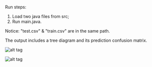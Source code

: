 Run steps:
1. Load two java files from src;
2. Run main.java.

Notice: "test.csv" & "train.csv" are in the same path.

The output includes a tree diagram and its prediction confusion matrix.

![alt tag](https://svbtleusercontent.com/f2wyok5yn6pbka.png)

![alt tag](https://svbtleusercontent.com/18ewoclyvjweea.png)
